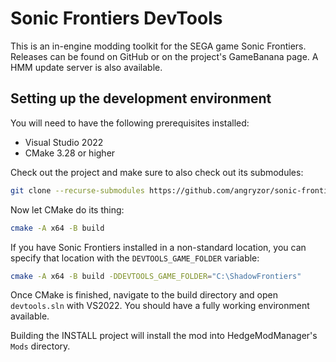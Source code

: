 # Sonic Frontiers DevTools

This is an in-engine modding toolkit for the SEGA game Sonic Frontiers.
Releases can be found on GitHub or on the project's GameBanana page.
A HMM update server is also available.

## Setting up the development environment

You will need to have the following prerequisites installed:

* Visual Studio 2022
* CMake 3.28 or higher

Check out the project and make sure to also check out its submodules:

```sh
git clone --recurse-submodules https://github.com/angryzor/sonic-frontiers-devtools.git
```

Now let CMake do its thing:

```sh
cmake -A x64 -B build
```

If you have Sonic Frontiers installed in a non-standard location, you can specify that location
with the `DEVTOOLS_GAME_FOLDER` variable:

```sh
cmake -A x64 -B build -DDEVTOOLS_GAME_FOLDER="C:\ShadowFrontiers"
```

Once CMake is finished, navigate to the build directory and open `devtools.sln` with VS2022.
You should have a fully working environment available.

Building the INSTALL project will install the mod into HedgeModManager's `Mods` directory.
